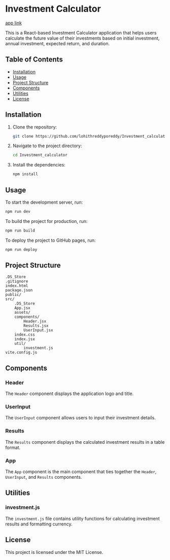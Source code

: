 # Investment Calculator

[app link](https://lohithreddyporeddy.github.io/Investment_calculator/)

This is a React-based Investment Calculator application that helps users calculate the future value of their investments based on initial investment, annual investment, expected return, and duration.

## Table of Contents

- [Installation](#installation)
- [Usage](#usage)
- [Project Structure](#project-structure)
- [Components](#components)
- [Utilities](#utilities)
- [License](#license)

## Installation

1. Clone the repository:
   ```sh
   git clone https://github.com/lohithreddyporeddy/Investment_calculator.git
   ```
2. Navigate to the project directory:
   ```sh
   cd Investment_calculator
   ```
3. Install the dependencies:
   ```sh
   npm install
   ```

## Usage

To start the development server, run:

```sh
npm run dev
```

To build the project for production, run:

```sh
npm run build
```

To deploy the project to GitHub pages, run:

```sh
npm run deploy
```

## Project Structure

```
.DS_Store
.gitignore
index.html
package.json
public/
src/
    .DS_Store
    App.jsx
    assets/
    components/
        Header.jsx
        Results.jsx
        UserInput.jsx
    index.css
    index.jsx
    util/
        investment.js
vite.config.js
```

## Components

### Header

The `Header` component displays the application logo and title.

### UserInput

The `UserInput` component allows users to input their investment details.

### Results

The `Results` component displays the calculated investment results in a table format.

### App

The `App` component is the main component that ties together the `Header`, `UserInput`, and `Results` components.

## Utilities

### investment.js

The `investment.js` file contains utility functions for calculating investment results and formatting currency.

## License

This project is licensed under the MIT License.
